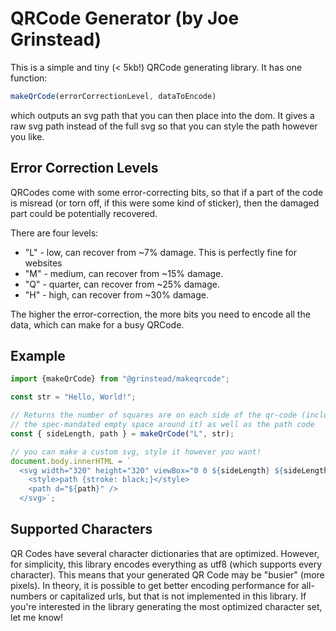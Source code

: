 # QRCode Generator (by Joe Grinstead)

This is a simple and tiny (< 5kb!) QRCode generating library. It has one function:
```javascript
makeQrCode(errorCorrectionLevel, dataToEncode)
```
which outputs an svg path that you can then place into the dom. It gives a raw svg path instead of the full svg so that you can style the path however you like.

## Error Correction Levels
QRCodes come with some error-correcting bits, so that if a part of the code is misread (or torn off, if this were some kind of sticker), then the damaged part could be potentially recovered.

There are four levels:
- "L" - low, can recover from ~7% damage. This is perfectly fine for websites
- "M" - medium, can recover from ~15% damage.
- "Q" - quarter, can recover from ~25% damage.
- "H" - high, can recover from ~30% damage.

The higher the error-correction, the more bits you need to encode all the data, which can make for a busy QRCode.

## Example

```javascript
import {makeQrCode} from "@grinstead/makeqrcode";

const str = "Hello, World!";

// Returns the number of squares are on each side of the qr-code (including
// the spec-mandated empty space around it) as well as the path code
const { sideLength, path } = makeQrCode("L", str);

// you can make a custom svg, style it however you want!
document.body.innerHTML = `
  <svg width="320" height="320" viewBox="0 0 ${sideLength} ${sideLength}" xmlns="http://www.w3.org/2000/svg">
    <style>path {stroke: black;}</style>
    <path d="${path}" />
  </svg>`;
```

## Supported Characters
QR Codes have several character dictionaries that are optimized. However, for simplicity, this library encodes everything as utf8 (which supports every character). This means that your generated QR Code may be "busier" (more pixels). In theory, it is possible to get better encoding performance for all-numbers or capitalized urls, but that is not implemented in this library. If you're interested in the library generating the most optimized character set, let me know!
